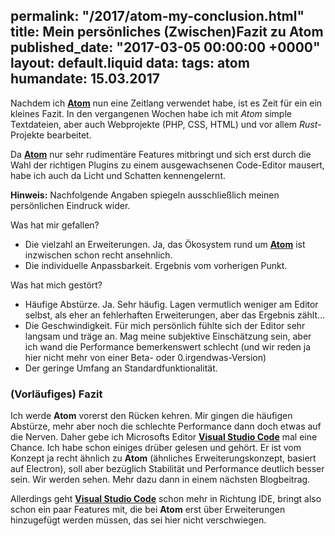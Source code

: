 permalink: "/2017/atom-my-conclusion.html"
title: Mein persönliches (Zwischen)Fazit zu Atom
published_date: "2017-03-05 00:00:00 +0000"
layout: default.liquid
data:
  tags: atom
  humandate: 15.03.2017
---
Nachdem ich __[Atom](https://atom.io/)__ nun eine Zeitlang verwendet habe, ist es Zeit für ein ein kleines Fazit. In den vergangenen Wochen habe ich mit *Atom* simple Textdateien, aber auch Webprojekte (PHP, CSS, HTML) und vor allem *Rust*-Projekte bearbeitet.

Da __[Atom](https://atom.io/)__ nur sehr rudimentäre Features mitbringt und sich erst durch die Wahl der richtigen Plugins zu einem ausgewachsenen Code-Editor mausert, habe ich auch da Licht und Schatten kennengelernt.

__Hinweis:__ Nachfolgende Angaben spiegeln ausschließlich meinen persönlichen Eindruck wider.

Was hat mir gefallen?
* Die vielzahl an Erweiterungen. Ja, das Ökosystem rund um __[Atom](https://atom.io/)__ ist inzwischen schon recht ansehnlich.
* Die individuelle Anpassbarkeit. Ergebnis vom vorherigen Punkt.

Was hat mich gestört?
* Häufige Abstürze. Ja. Sehr häufig. Lagen vermutlich weniger am Editor selbst, als eher an fehlerhaften Erweiterungen, aber das Ergebnis zählt...
* Die Geschwindigkeit. Für mich persönlich fühlte sich der Editor sehr langsam und träge an. Mag meine subjektive Einschätzung sein, aber ich wand die Performance bemerkenswert schlecht (und wir reden ja hier nicht mehr von einer Beta- oder 0.irgendwas-Version)
* Der geringe Umfang an Standardfunktionalität.

### (Vorläufiges) Fazit
Ich werde __Atom__ vorerst den Rücken kehren. Mir gingen die häufigen Abstürze, mehr aber noch die schlechte Performance dann doch etwas auf die Nerven.
Daher gebe ich Microsofts Editor __[Visual Studio Code](https://code.visualstudio.com/)__ mal eine Chance. Ich habe schon einiges drüber gelesen und gehört. Er ist vom Konzept ja recht ähnlich zu __Atom__ (ähnliches Erweiterungskonzept, basiert auf Electron), soll aber bezüglich Stabilität und Performance deutlich besser sein. Wir werden sehen. Mehr dazu dann in einem nächsten Blogbeitrag.

Allerdings geht __[Visual Studio Code](https://code.visualstudio.com/)__ schon mehr in Richtung IDE, bringt also schon ein paar Features mit, die bei __Atom__ erst über Erweiterungen hinzugefügt werden müssen, das sei hier nicht verschwiegen.